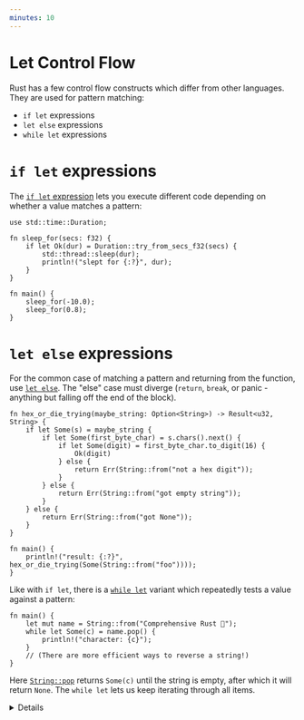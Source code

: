```yaml
---
minutes: 10
---
```


# Let Control Flow

Rust has a few control flow constructs which differ from other languages. They
are used for pattern matching:

- `if let` expressions
- `let else` expressions
- `while let` expressions

# `if let` expressions

The
[`if let` expression](https://doc.rust-lang.org/reference/expressions/if-expr.html#if-let-expressions)
lets you execute different code depending on whether a value matches a pattern:

```rust,editable
use std::time::Duration;

fn sleep_for(secs: f32) {
    if let Ok(dur) = Duration::try_from_secs_f32(secs) {
        std::thread::sleep(dur);
        println!("slept for {:?}", dur);
    }
}

fn main() {
    sleep_for(-10.0);
    sleep_for(0.8);
}
```

# `let else` expressions

For the common case of matching a pattern and returning from the function, use
[`let else`](https://doc.rust-lang.org/rust-by-example/flow_control/let_else.html).
The "else" case must diverge (`return`, `break`, or panic - anything but falling
off the end of the block).

```rust,editable
fn hex_or_die_trying(maybe_string: Option<String>) -> Result<u32, String> {
    if let Some(s) = maybe_string {
        if let Some(first_byte_char) = s.chars().next() {
            if let Some(digit) = first_byte_char.to_digit(16) {
                Ok(digit)
            } else {
                return Err(String::from("not a hex digit"));
            }
        } else {
            return Err(String::from("got empty string"));
        }
    } else {
        return Err(String::from("got None"));
    }
}

fn main() {
    println!("result: {:?}", hex_or_die_trying(Some(String::from("foo"))));
}
```

Like with `if let`, there is a
[`while let`](https://doc.rust-lang.org/reference/expressions/loop-expr.html#predicate-pattern-loops)
variant which repeatedly tests a value against a pattern:

<!-- mdbook-xgettext: skip -->

```rust,editable
fn main() {
    let mut name = String::from("Comprehensive Rust 🦀");
    while let Some(c) = name.pop() {
        println!("character: {c}");
    }
    // (There are more efficient ways to reverse a string!)
}
```

Here
[`String::pop`](https://doc.rust-lang.org/stable/std/string/struct.String.html#method.pop)
returns `Some(c)` until the string is empty, after which it will return `None`.
The `while let` lets us keep iterating through all items.

<details>

## if-let

- Unlike `match`, `if let` does not have to cover all branches. This can make it
  more concise than `match`.
- A common usage is handling `Some` values when working with `Option`.
- Unlike `match`, `if let` does not support guard clauses for pattern matching.

## let-else

`if-let`s can pile up, as shown. The `let-else` construct supports flattening
this nested code. Rewrite the awkward version for students, so they can see the
transformation.

The rewritten version is:

```rust
fn hex_or_die_trying(maybe_string: Option<String>) -> Result<u32, String> {
    let Some(s) = maybe_string else {
        return Err(String::from("got None"));
    };

    let Some(first_byte_char) = s.chars().next() else {
        return Err(String::from("got empty string"));
    };

    let Some(digit) = first_byte_char.to_digit(16) else {
        return Err(String::from("not a hex digit"));
    };

    return Ok(digit);
}
```

# while-let

- Point out that the `while let` loop will keep going as long as the value
  matches the pattern.
- You could rewrite the `while let` loop as an infinite loop with an if
  statement that breaks when there is no value to unwrap for `name.pop()`. The
  `while let` provides syntactic sugar for the above scenario.

</details>

